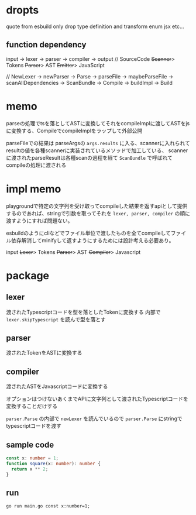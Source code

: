 # dropts

quote from esbuild
only drop type definition and transform enum jsx etc...

## function dependency
input -> lexer -> parser -> compiler -> output
// SourceCode ~~Scanner~~> Tokens ~~Parser~~> AST ~~Emitter~~> JavaScript

// NewLexer -> newParser -> Parse -> parseFile -> maybeParseFile -> scanAllDependencies -> ScanBundle -> Compile -> buildImpl -> Build

# memo
parseの処理でtsを落としてASTに変換してそれをcompileImplに渡してASTをjsに変換する、CompileでcompileImplをラップして外部公開

<!-- ScanBundleの処理は必要ないと思うのでparseFileで返したParseResultをそのままcompileImplに渡す -->

parseFileでの結果は parseArgsの `args.results` に入る、scannerに入れられてresultの値を各種scannerに実装されているメソッドで加工している、
scannerに渡されたparseResultは各種scanの過程を経て `ScanBundle` で呼ばれてcompileの処理に渡される

# impl memo
playgroundで特定の文字列を受け取ってcompileした結果を返すapiとして提供するのであれば、stringで引数を取ってそれを `lexer, parser, compiler` の順に渡すようにすれば問題ない。

esbuildのようにcliなどでファイル単位で渡したものを全てcompileしてファイル依存解消してminifyして返すようにするためには設計考える必要あり。

input ~~Lexer~~> Tokens ~~Parser~~> AST ~~Compiler~~> Javascript

# package
## lexer
渡されたTypescriptコードを型を落としたTokenに変換する
内部で `lexer.skipTypescript` を読んで型を落とす

## parser
渡されたTokenをASTに変換する

## compiler
渡されたASTをJavascriptコードに変換する

オプションはつけないあくまでAPIに文字列として渡されたTypescriptコードを変換することだけする

`parser.Parse` の内部で `newLexer` を読んでいるので `parser.Parse` にstringでtypescriptコードを渡す

## sample code

```ts
const x: number = 1;
function square(x: number): number {
  return x ** 2;
}
```

## run
`go run main.go const x:number=1;`
